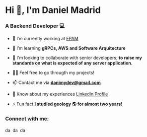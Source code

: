 <!--
**danimydev/danimydev** is a ✨ _special_ ✨ repository because its `README.md` (this file) appears on your GitHub profile.

Here are some ideas to get you started:

- 🔭 I’m currently working on ...
- 🌱 I’m currently learning ...
- 👯 I’m looking to collaborate on ...
- 🤔 I’m looking for help with ...
- 💬 Ask me about ...
- 📫 How to reach me: ...
- 😄 Pronouns: ...
- ⚡ Fun fact: ...
-->
<h1>Hi 👋, I'm Daniel Madrid</h1>
<h3>A Backend Developer 💻</h3>

- 🔭 I’m currently working at [EPAM](https://www.epam.com/)

- 🌱 I’m learning **gRPCs, AWS and Software Arquitecture**

- 🤝 I'm looking to collaborate with senior developers; **to raise my standards on what is expected of any server application.**

- 👨‍💻 Feel free to go througth my projects!

- 📫 Contact me via **danimydev@gmail.com**

- 📄 Know about my experiences [LinkedIn Profile](https://www.linkedin.com/in/danimydev)

- ⚡ Fun fact **I studied geology 🌎 for almost two years!**


<h3 align="left">Connect with me:</h3>
<p align="left">
<a href="https://twitter.com/dani_my98" target="blank"><img align="center" src="https://raw.githubusercontent.com/rahuldkjain/github-profile-readme-generator/master/src/images/icons/Social/twitter.svg" alt="dani_my98" height="15" width="20" /></a>
<a href="https://linkedin.com/in/danimydev" target="blank"><img align="center" src="https://raw.githubusercontent.com/rahuldkjain/github-profile-readme-generator/master/src/images/icons/Social/linked-in-alt.svg" alt="danimydev" height="15" width="20" /></a>
<a href="https://instagram.com/dani_my98" target="blank"><img align="center" src="https://raw.githubusercontent.com/rahuldkjain/github-profile-readme-generator/master/src/images/icons/Social/instagram.svg" alt="dani_my98" height="15" width="20" /></a>

